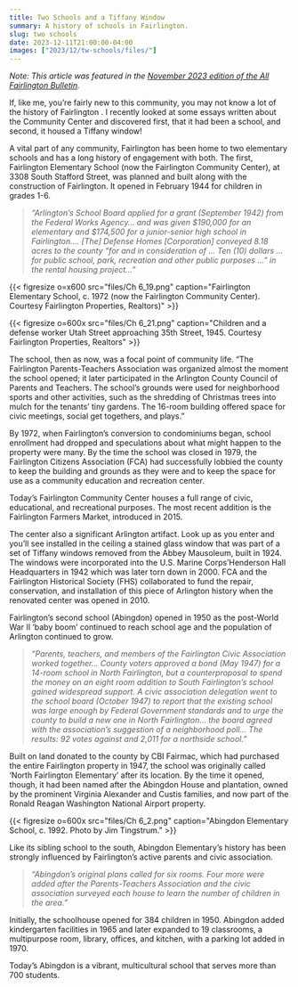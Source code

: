 ```yaml
---
title: Two Schools and a Tiffany Window
summary: A history of schools in Fairlington.
slug: two schools
date: 2023-12-11T21:00:00-04:00
images: ["2023/12/tw-schools/files/"]
---
```


*Note: This article was featured in the [November 2023 edition of the All Fairlington Bulletin](http://www.fca-fairlington.org/wp-content/uploads/november_2023_afb.pdf#page=25).*

If, like me, you’re fairly new to this community, you may not know a lot of the history of Fairlington . I recently looked at some essays written about the Community Center and discovered first, that it had been a school, and second, it housed a Tiffany window!

A vital part of any community, Fairlington has been home to two elementary schools and has a long history of engagement with both. The first, Fairlington Elementary School (now the Fairlington Community Center), at 3308 South Stafford Street, was planned and built along with the construction of Fairlington. It opened in February 1944 for children in grades 1-6.

> *“Arlington’s School Board applied for a grant (September 1942) from the Federal Works Agency… and was given $190,000 for an elementary and $174,500 for a junior-senior high school in Fairlington…. [The] Defense Homes [Corporation] conveyed 8.18 acres to the county “for and in consideration of … Ten (10) dollars … for public school, park, recreation and other public purposes …” in the rental housing project…”*

{{< figresize o=x600 src="files/Ch 6_19.png" caption="Fairlington Elementary School, c. 1972 (now the Fairlington Community Center). Courtesy Fairlington Properties, Realtors)" >}}

{{< figresize o=600x src="files/Ch 6_21.png" caption="Children and a defense worker Utah Street approaching 35th Street, 1945. Courtesy Fairlington Properties, Realtors" >}}

The school, then as now, was a focal point of community life. “The Fairlington Parents-Teachers Association was organized almost the moment the school opened; it later participated in the Arlington County Council of Parents and Teachers. The school’s grounds were used for neighborhood sports and other activities, such as the shredding of Christmas trees into mulch for the tenants’ tiny gardens. The 16-room building offered space for civic meetings, social get togethers, and plays.”

By 1972, when Fairlington’s conversion to condominiums began, school enrollment had dropped and speculations about what might happen to the property were many. By the time the school was closed in 1979, the Fairlington Citizens Association (FCA) had successfully lobbied the county to keep the building and grounds as they were and to keep the space for use as a community education and recreation center.

Today’s Fairlington Community Center houses a full range of civic, educational, and recreational purposes. The most recent addition is the Fairlington Farmers Market, introduced in 2015.

The center also a significant Arlington artifact. Look up as you enter and you’ll see installed in the ceiling a stained glass window that was part of a set of Tiffany windows removed from the Abbey Mausoleum, built in 1924.  The windows were incorporated into the U.S. Marine Corps’Henderson Hall Headquarters in 1942 which was later torn down in 2000. FCA and the Fairlington Historical Society (FHS) collaborated to fund the repair, conservation, and installation of this piece of Arlington history when the renovated center was opened in 2010.

Fairlington’s second school (Abingdon) opened in 1950 as the post-World War II ‘baby boom’ continued to reach school age and the population of Arlington continued to grow.

> *“Parents, teachers, and members of the Fairlington Civic Association worked together… County voters approved a bond (May 1947) for a 14-room school in North Fairlington, but a counterproposal to spend the money on an eight room addition to South Fairlington’s school gained widespread support. A civic association delegation went to the school board (October 1947) to report that the existing school was large enough by Federal Government standards and to urge the county to build a new one in North Fairlington… the board agreed with the association’s suggestion of a neighborhood poll… The results: 92 votes against and 2,011 for a northside school.”*

Built on land donated to the county by CBI Fairmac, which had purchased the entire Fairlington property in 1947, the school was originally called ‘North Fairlington Elementary’ after its location. By the time it opened, though, it had been named after the Abingdon House and plantation, owned by the prominent Virginia Alexander and Custis families, and now part of the Ronald Reagan Washington National Airport property.

{{< figresize o=600x src="files/Ch 6_2.png" caption="Abingdon Elementary School, c. 1992. Photo by Jim Tingstrum." >}}

Like its sibling school to the south, Abingdon Elementary’s history has been strongly influenced by Fairlington’s active parents and civic association.

> *“Abingdon’s original plans called for six rooms. Four more were added after the Parents-Teachers Association and the civic association surveyed each house to learn the number of children in the area.”*

Initially, the schoolhouse opened for 384 children in 1950. Abingdon added kindergarten facilities in 1965 and later expanded to 19 classrooms, a multipurpose room, library, offices, and kitchen, with a parking lot added in 1970.

Today’s Abingdon is a vibrant, multicultural school that serves more than 700 students.